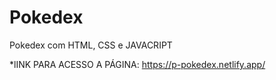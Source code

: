 # Pokedex
Pokedex com HTML, CSS e JAVACRIPT

*lINK PARA ACESSO  A PÁGINA: https://p-pokedex.netlify.app/
